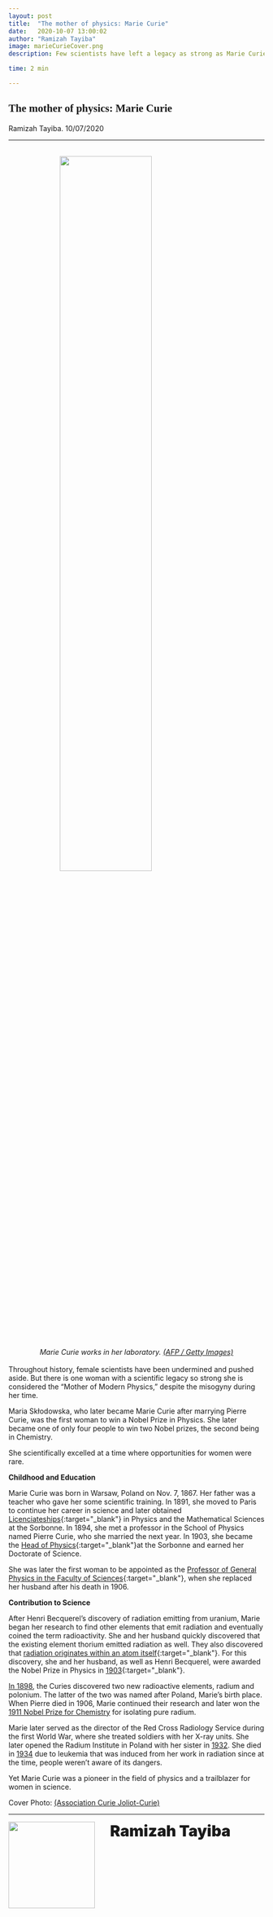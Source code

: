 ```yaml
---
layout: post
title:  "The mother of physics: Marie Curie"
date:   2020-10-07 13:00:02
author: "Ramizah Tayiba"
image: marieCurieCover.png
description: Few scientists have left a legacy as strong as Marie Curie. Known as “the Mother of Physics,” she was the first person to win two Nobel Prizes, done all at a time where opportunities for women in STEM were rare.

time: 2 min

---
```

<h2 style="font-family: Ergonomique Bold">The mother of physics: Marie Curie</h2>
Ramizah Tayiba. 10/07/2020
<hr>
<br>
<img src="{{ site.baseurl }}/images/blogs/2020/october/marieCurieOne.png" width="60%" style="display: block; margin: 0 auto"/>  
<center><i> Marie Curie works in her laboratory.
<a href="https://www.biography.com/news/marie-curie-biography-facts" target="_blank">(AFP / Getty Images)</a></i></center>
<br>
Throughout history, female scientists have been undermined and pushed aside. But there is one woman with a scientific legacy so strong she is considered the “Mother of Modern Physics,” despite the misogyny during her time.

Maria Skłodowska, who later became Marie Curie after marrying Pierre Curie, was the first woman to win a Nobel Prize in Physics. She later became one of only four people to win two Nobel prizes, the second being in Chemistry.

She scientifically excelled at a time where opportunities for women were rare.

<b>Childhood and Education</b>

Marie Curie was born in Warsaw, Poland on Nov. 7, 1867. Her father was a teacher who gave her some scientific training. In 1891, she moved to Paris to continue her career in science and later obtained [Licenciateships](https://www.nobelprize.org/prizes/physics/1903/marie-curie/biographical/){:target="_blank"} in Physics and the Mathematical Sciences at the Sorbonne. In 1894, she met a professor in the School of Physics named Pierre Curie, who she married the next year. In 1903, she became the
[Head of Physics](https://www.nobelprize.org/prizes/physics/1903/marie-curie/biographical/){:target="_blank"}at the Sorbonne and earned her Doctorate of Science.

She was later the first woman to be appointed as the [Professor of General Physics in the Faculty of Sciences](https://www.nobelprize.org/prizes/physics/1903/marie-curie/biographical/){:target="_blank"}, when she replaced her husband after his death in 1906.

<b>Contribution to Science</b>

After Henri Becquerel’s discovery of radiation emitting from uranium, Marie began her research to find other elements that emit radiation and eventually coined the term radioactivity. She and her husband quickly discovered that the existing element thorium emitted radiation as well. They also discovered that [radiation originates within an atom itself](https://www.nobelprize.org/prizes/physics/1903/marie-curie/biographical/){:target="_blank"}. For this discovery, she and her husband, as well as Henri Becquerel, were awarded the Nobel Prize in Physics in [1903](https://www.atomicheritage.org/profile/marie-curie1903){:target="_blank"}.

<a href="https://www.atomicheritage.org/profile/marie-curie" target="_blank">In 1898</a>, the Curies discovered two new radioactive elements, radium and polonium. The latter of the two was named after Poland, Marie’s birth place. When Pierre died in 1906, Marie continued their research and later won the <a href="https://www.atomicheritage.org/profile/marie-curie" target="_blank">1911 Nobel Prize for Chemistry</a> for isolating pure radium.

Marie later served as the director of the Red Cross Radiology Service during the first World War, where she treated soldiers with her X-ray units. She later opened the Radium Institute in Poland with her sister in <a href="https://www.atomicheritage.org/profile/marie-curie" target="_blank">1932</a>. She died in <a href="https://www.atomicheritage.org/profile/marie-curie" target="_blank">1934</a> due to leukemia that was induced from her work in radiation since at the time, people weren’t aware of its dangers.

Yet Marie Curie was a pioneer in the field of physics and a trailblazer for women in science.

Cover Photo: <a href="https://www.nobelprize.org/womenwhochangedscience/stories/marie-curie?keyword=x-ray" target="_blank">(Association Curie Joliot-Curie)</a>

<hr>
<img src="{{ site.baseurl }}/images/writingTeam/noProfile.jpg" width="170" style="float: left; margin-right: 30px; margin-bottom: 20px;"/>
<div style="margin-bottom: 5%;">
<span style="font-size: 30px; font-weight: 900;">Ramizah Tayiba</span>
<br>


</div>

